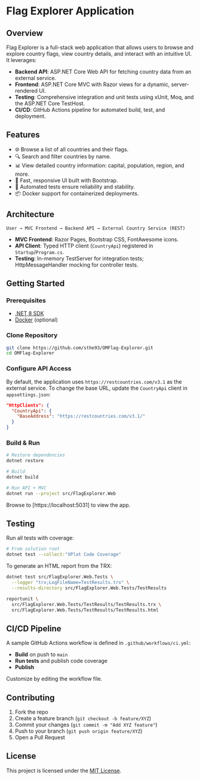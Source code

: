 # Flag Explorer Application

## Overview

Flag Explorer is a full-stack web application that allows users to browse and explore country flags, view country details, and interact with an intuitive UI. It leverages:

* **Backend API**: ASP.NET Core Web API for fetching country data from an external service.
* **Frontend**: ASP.NET Core MVC with Razor views for a dynamic, server-rendered UI.
* **Testing**: Comprehensive integration and unit tests using xUnit, Moq, and the ASP.NET Core TestHost.
* **CI/CD**: GitHub Actions pipeline for automated build, test, and deployment.

## Features

* 🌐 Browse a list of all countries and their flags.
* 🔍 Search and filter countries by name.
* 📊 View detailed country information: capital, population, region, and more.
* 🚀 Fast, responsive UI built with Bootstrap.
* 🧪 Automated tests ensure reliability and stability.
* 📦 Docker support for containerized deployments.

## Architecture

```plaintext
User → MVC Frontend → Backend API → External Country Service (REST)
```

* **MVC Frontend**: Razor Pages, Bootstrap CSS, FontAwesome icons.
* **API Client**: Typed HTTP client (`CountryApi`) registered in `Startup`/`Program.cs`.
* **Testing**: In-memory TestServer for integration tests; HttpMessageHandler mocking for controller tests.

## Getting Started

### Prerequisites

* [.NET 8 SDK](https://dotnet.microsoft.com/download)
* [Docker](https://www.docker.com/) (optional)

### Clone Repository

```bash
git clone https://github.com/sthe93/OMFlag-Explorer.git
cd OMFlag-Explorer
```

### Configure API Access

By default, the application uses `https://restcountries.com/v3.1` as the external service. To change the base URL, update the `CountryApi` client in `appsettings.json`:

```json
"HttpClients": {
  "CountryApi": {
    "BaseAddress": "https://restcountries.com/v3.1/"
  }
}
```

### Build & Run

```bash
# Restore dependencies
dotnet restore

# Build
dotnet build

# Run API + MVC
dotnet run --project src/FlagExplorer.Web
```

Browse to [https://localhost:5031] to view the app.

## Testing

Run all tests with coverage:

```bash
# From solution root
dotnet test --collect:"XPlat Code Coverage"
```

To generate an HTML report from the TRX:

```bash
dotnet test src/FlagExplorer.Web.Tests \
  --logger "trx;LogFileName=TestResults.trx" \
  --results-directory src/FlagExplorer.Web.Tests/TestResults

reportunit \
  src/FlagExplorer.Web.Tests/TestResults/TestResults.trx \
  src/FlagExplorer.Web.Tests/TestResults/TestResults.html
```



## CI/CD Pipeline

A sample GitHub Actions workflow is defined in `.github/workflows/ci.yml`:

* **Build** on push to `main`
* **Run tests** and publish code coverage
* **Publish** 

Customize by editing the workflow file.

## Contributing

1. Fork the repo
2. Create a feature branch (`git checkout -b feature/XYZ`)
3. Commit your changes (`git commit -m "Add XYZ feature"`)
4. Push to your branch (`git push origin feature/XYZ`)
5. Open a Pull Request

## License

This project is licensed under the [MIT License](LICENSE).
